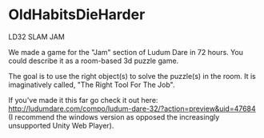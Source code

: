 # OldHabitsDieHarder
LD32 SLAM JAM

We made a game for the "Jam" section of Ludum Dare in 72 hours.
You could describe it as a room-based 3d puzzle game.

The goal is to use the right object(s) to solve the puzzle(s) in the room.
It is imaginatively called, "The Right Tool For The Job".

If you've made it this far go check it out here: http://ludumdare.com/compo/ludum-dare-32/?action=preview&uid=47684
(I recommend the windows version as opposed the increasingly unsupported Unity Web Player).
